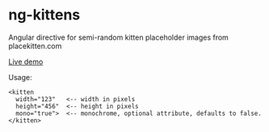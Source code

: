 ng-kittens
==========

Angular directive for semi-random kitten placeholder images from placekitten.com

[Live demo](http://jnlopar.github.io/ng-kittens)

Usage:

    <kitten
      width="123"   <-- width in pixels
      height="456"  <-- height in pixels
      mono="true">  <-- monochrome, optional attribute, defaults to false. 
    </kitten>

